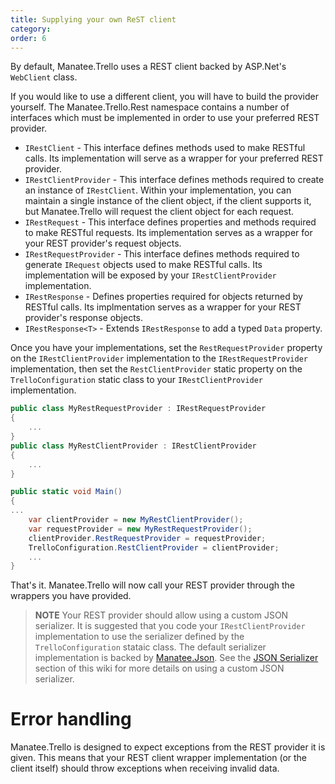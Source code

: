 ```yaml
---
title: Supplying your own ReST client
category:
order: 6
---
```


By default, Manatee.Trello uses a REST client backed by ASP.Net's `WebClient` class.

If you would like to use a different client, you will have to build the provider yourself.  The Manatee.Trello.Rest namespace contains a number of interfaces which must be implemented in order to use your preferred REST provider.

- `IRestClient` - This interface defines methods used to make RESTful calls.  Its implementation will serve as a wrapper for your preferred REST provider.
- `IRestClientProvider` - This interface defines methods required to create an instance of `IRestClient`.  Within your implementation, you can maintain a single instance of the client object, if the client supports it, but Manatee.Trello will request the client object for each request.
- `IRestRequest` - This interface defines properties and methods required to make RESTful requests.  Its implementation serves as a wrapper for your REST provider's request objects.
- `IRestRequestProvider` - This interface defines methods required to generate `IRequest` objects used to make RESTful calls.  Its implementation will be exposed by your `IRestClientProvider` implementation.
- `IRestResponse` - Defines properties required for objects returned by RESTful calls.  Its implmentation serves as a wrapper for your REST provider's response objects.
- `IRestResponse<T>` - Extends `IRestResponse` to add a typed `Data` property.

Once you have your implementations, set the `RestRequestProvider` property on the `IRestClientProvider` implementation to the `IRestRequestProvider` implementation, then set the `RestClientProvider` static property on the `TrelloConfiguration` static class to your `IRestClientProvider` implementation.

```csharp
public class MyRestRequestProvider : IRestRequestProvider
{
    ...
}
public class MyRestClientProvider : IRestClientProvider
{
    ...
}

public static void Main()
{
...
    var clientProvider = new MyRestClientProvider();
    var requestProvider = new MyRestRequestProvider();
    clientProvider.RestRequestProvider = requestProvider;
    TrelloConfiguration.RestClientProvider = clientProvider;
    ...
}
```

That's it.  Manatee.Trello will now call your REST provider through the wrappers you have provided.

>**NOTE**  Your REST provider should allow using a custom JSON serializer.  It is suggested that you code your `IRestClientProvider` implementation to use the serializer defined by the `TrelloConfiguration` stataic class.  The default serializer implementation is backed by [Manatee.Json](https://github.com/gregsdennis/Manatee.Json).  See the [JSON Serializer](Supplying-your-own-JSON-serializer.md) section of this wiki for more details on using a custom JSON serializer.

# Error handling

Manatee.Trello is designed to expect exceptions from the REST provider it is given.  This means that your REST client wrapper implementation (or the client itself) should throw exceptions when receiving invalid data.
